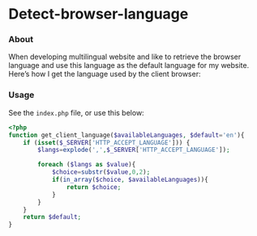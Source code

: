 # Detect-browser-language

### About ###
When developing multilingual website and like to retrieve the browser language and use this language as the default language
for my website. 
Here’s how I get the language used by the client browser:

### Usage ###

See the `index.php` file, or use this below:

```php
<?php
function get_client_language($availableLanguages, $default='en'){
    if (isset($_SERVER['HTTP_ACCEPT_LANGUAGE'])) {
        $langs=explode(',',$_SERVER['HTTP_ACCEPT_LANGUAGE']);

        foreach ($langs as $value){
            $choice=substr($value,0,2);
            if(in_array($choice, $availableLanguages)){
                return $choice;
            }
        }
    } 
    return $default;
}
```
